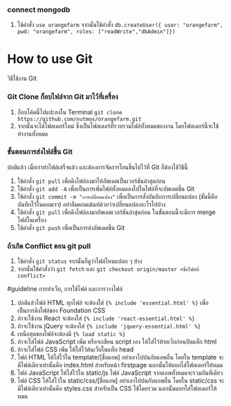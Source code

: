 ### connect mongodb
1. ใช้คำสั่ง ```use orangefarm``` จากนั้นใช้คำสั่ง ```db.createUser({ user: "orangefarm", pwd: "orangefarm", roles: ["readWrite","dbAdmin"]})```

# How to use Git

วิธีใช้งาน Git

### Git Clone ก็อบไฟล์จาก Git มาไว้ที่เครื่อง

1. ก็อบโค้ดนี้ไปแปะลงใน Terminal
```git clone https://github.com/nutmos/orangefarm.git```
2. จากนั้นจะได้โฟลเดอร์ใหม่ ซึ่งเป็นโฟลเดอร์ที่รวบรวมไฟล์ทั้งหมดของงาน โดยโฟลเดอร์นี้จะใช้ทำงานทั้งหมด

### ขั้นตอนการส่งไฟล์ขึ้น Git

ปกติแล้ว เมื่อเราทำไฟล์เสร็จแล้ว และต้องการจัดการโยนขึ้นไปไว้ที่ Git ก็ต้องใช้วิธีนี้

1. ใช้คำสั่ง ```git pull``` เพื่อดึงไฟล์ลงมาให้อัพเดตเป็นเวอร์ชันล่าสุดก่อน
2. ใช้คำสั่ง ```git add -A``` เพื่อเป็นการเพิ่มไฟล์ทั้งหมดลงไปในไฟล์ที่จะอัพเดตขึ้น Git
3. ใช้คำสั่ง ```git commit -m "การเปลี่ยนแปลง"``` เพื่อเป็นการสั่งบันทึกการเปลี่ยนแปลง (ขั้นนี้คือบันทึกไว้ในคอมเรา) อย่าลืมคอมเม้นท์ด้วยว่าเปลี่ยนแปลงอะไรไปบ้าง
4. ใช้คำสั่ง ```git pull``` เพื่อดึงไฟล์ลงมาอัพเดตเวอร์ชันล่าสุดก่อน ในขั้นตอนนี้จะมีการ merge ไฟล์ในเครื่อง
5. ใช้คำสั่ง ```git push``` เพื่อเป็นการส่งอัพเดตขึ้น Git

### ถ้าเกิด Conflict ตอน git pull

1. ใช้คำสั่ง ```git status``` จากนั้นก็ดูว่าไฟล์ไหนแปลก ๆ บ้าง
2. จากนั้นใช้คำสั่งว่า ```git fetch``` และ ```git checkout origin/master <ชื่อไฟล์ที่ conflict>```

#guideline การทำเว็บ, การใช้ไฟล์ และการวางไฟล์

1. ปกติแล้วไฟล์ HTML ทุกไฟล์ จะต้องใส่ ```{% include 'essential.html' %}``` เพื่อเป็นการดึงไฟล์ของ Foundation CSS
2. ถ้าจะใช้งาน React จะต้องใส่ ```{% include 'react-essential.html' %}```
3. ถ้าจะใช้งาน jQuery จะต้องใส่ ```{% include 'jquery-essential.html' %}```
4. เหนือสุดของไฟล์จะต้องมี ```{% load static %}```
5. ถ้าจะใส่ไฟล์ JavaScript เพิ่ม หรือจะเขียน script เอง ให้ใส่ไว้ท้ายเว็บก่อนปิดแท็ก html
6. ถ้าจะใส่ไฟล์ CSS เพิ่ม ให้ใส่ไว้ต้นเว็บในแท็ก head
7. ไฟล์ HTML ให้ใส่ไว้ใน template/[ชื่อแอพ] อย่าเอาไปปนกับแอพอื่น โดยใน template จะมีไฟล์เดียวเท่านั้นคือ index.html สำหรับหน้า firstpage นอกนั้นให้แยกใส่โฟลเดอร์ให้หมด
8. ไฟล์ JavaScript ให้ใส่ไว้ใน static/js ไฟล์ JavaScript จากแอพทั้งหมดจะรวมกันที่เดียว
9. ไฟล์ CSS ให้ใส่ไว้ใน static/css/[ชื่อแอพ] อย่าเอาไปปนกับแอพอื่น โดยใน static/css จะมีไฟล์เดียวเท่านั้นคือ styles.css สำหรับเป็น CSS ใช้โดยรวม นอกนั้นแยกใส่โฟลเดอร์ให้หมด

